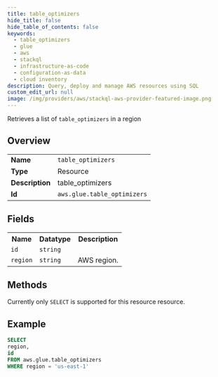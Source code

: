 ```yaml
---
title: table_optimizers
hide_title: false
hide_table_of_contents: false
keywords:
  - table_optimizers
  - glue
  - aws
  - stackql
  - infrastructure-as-code
  - configuration-as-data
  - cloud inventory
description: Query, deploy and manage AWS resources using SQL
custom_edit_url: null
image: /img/providers/aws/stackql-aws-provider-featured-image.png
---
```

Retrieves a list of <code>table_optimizers</code> in a region

## Overview
<table><tbody>
<tr><td><b>Name</b></td><td><code>table_optimizers</code></td></tr>
<tr><td><b>Type</b></td><td>Resource</td></tr>
<tr><td><b>Description</b></td><td>table_optimizers</td></tr>
<tr><td><b>Id</b></td><td><code>aws.glue.table_optimizers</code></td></tr>
</tbody></table>

## Fields
<table><tbody>
<tr><th>Name</th><th>Datatype</th><th>Description</th></tr>
<tr><td><code>id</code></td><td><code>string</code></td><td></td></tr>
<tr><td><code>region</code></td><td><code>string</code></td><td>AWS region.</td></tr>

</tbody></table>

## Methods
Currently only <code>SELECT</code> is supported for this resource resource.





## Example
```sql
SELECT
region,
id
FROM aws.glue.table_optimizers
WHERE region = 'us-east-1'
```
